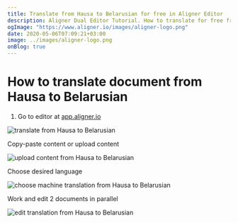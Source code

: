 ```yaml
---
title: Translate from Hausa to Belarusian for free in Aligner Editor
description: Aligner Dual Editor Tutorial. How to translate for free from Hausa to Belarusian. Aligner is multilingual document management platform. 
ogImage: "https://www.aligner.io/images/aligner-logo.png"
date: 2020-05-06T07:09:21+03:00
image: ../images/aligner-logo.png
onBlog: true
---
```


# How to translate document from Hausa to Belarusian

1. Go to editor at [app.aligner.io](https://app.aligner.io "Aligner App web page")

![translate from Hausa to Belarusian](../aligner-blank-editor.png "translate from Hausa to Belarusian")

Copy-paste content or upload content

![upload content from Hausa to Belarusian](../aligner-uploaded-document.png "upload content from Hausa to Belarusian")

Choose desired language

![choose machine translation from Hausa to Belarusian](../aligner-language-dropdown.png "choose machine translation from Hausa to Belarusian")

Work and edit 2 documents in parallel

![edit translation from Hausa to Belarusian](../aligner-double-sitded-editor.png "edit translation from Hausa to Belarusian")

